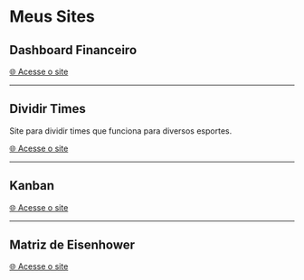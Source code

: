 # Meus Sites

## Dashboard Financeiro

[🌐 Acesse o site](https://jpgoot22.github.io/portifolio/Web/Sites/dashboard-financeiro/)

---

## Dividir Times

Site para dividir times que funciona para diversos esportes.
 
[🌐 Acesse o site](https://jpgoot22.github.io/portifolio/Web/Sites/dividir-times/)

---

## Kanban

[🌐 Acesse o site](https://jpgoot22.github.io/portifolio/Web/Sites/kanban/)

---

## Matriz de Eisenhower

[🌐 Acesse o site](https://jpgoot22.github.io/portifolio/Web/Sites/matriz-eisenhower/)

